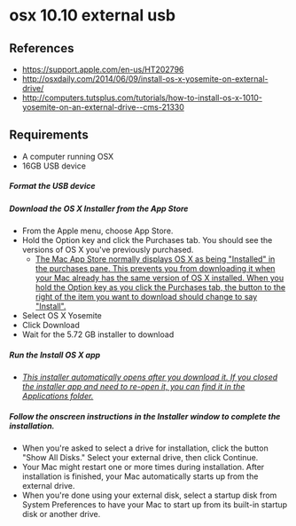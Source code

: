# osx 10.10 external usb

## References
* https://support.apple.com/en-us/HT202796
* http://osxdaily.com/2014/06/09/install-os-x-yosemite-on-external-drive/
* http://computers.tutsplus.com/tutorials/how-to-install-os-x-1010-yosemite-on-an-external-drive--cms-21330

## Requirements
* A computer running OSX
* 16GB USB device

##### Format the USB device


##### Download the OS X Installer from the App Store
* From the Apple menu, choose App Store. 
* Hold the Option key and click the Purchases tab. You should see the versions of OS X you've previously purchased. 
  * [The Mac App Store normally displays OS X as being "Installed" in the purchases pane. This prevents you from downloading it when your Mac already has the same version of OS X installed. When you hold the Option key as you click the Purchases tab, the button to the right of the item you want to download should change to say "Install".](https://support.apple.com/en-us/HT202796)
* Select OS X Yosemite
* Click Download
* Wait for the 5.72 GB installer to download

##### Run the Install OS X app
* *[This installer automatically opens after you download it. If you closed the installer app and need to re-open it, you can find it in the Applications folder.]()*

##### Follow the onscreen instructions in the Installer window to complete the installation. 
* When you're asked to select a drive for installation, click the button "Show All Disks." Select your external drive, then click Continue.
* Your Mac might restart one or more times during installation. After installation is finished, your Mac automatically starts up from the external drive.
* When you're done using your external disk, select a startup disk from System Preferences to have your Mac to start up from its built-in startup disk or another drive.
